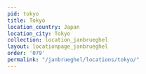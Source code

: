 ```yaml
---
pid: tokyo
title: Tokyo
location_country: Japan
location_city: Tokyo
collection: location_janbrueghel
layout: locationpage_janbrueghel
order: '079'
permalink: "/janbrueghel/locations/tokyo/"
---
```

